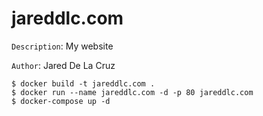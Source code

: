 jareddlc.com
============

`Description`:  My website

`Author`:     Jared De La Cruz

```
$ docker build -t jareddlc.com .
$ docker run --name jareddlc.com -d -p 80 jareddlc.com
$ docker-compose up -d
```
